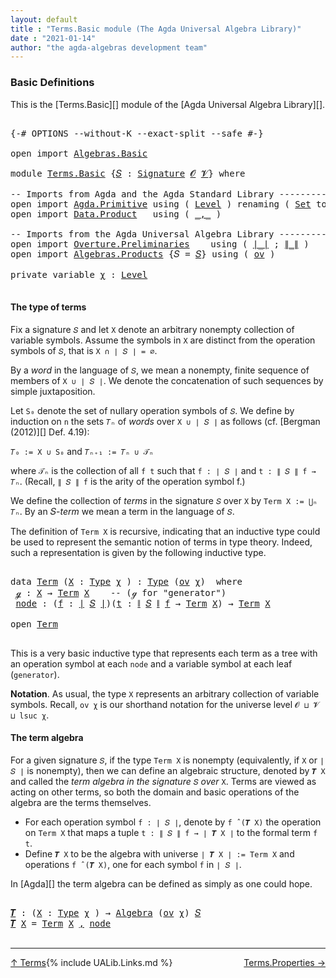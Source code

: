 ```yaml
---
layout: default
title : "Terms.Basic module (The Agda Universal Algebra Library)"
date : "2021-01-14"
author: "the agda-algebras development team"
---
```


### <a id="basic-definitions">Basic Definitions</a>

This is the [Terms.Basic][] module of the [Agda Universal Algebra Library][].

<pre class="Agda">

<a id="303" class="Symbol">{-#</a> <a id="307" class="Keyword">OPTIONS</a> <a id="315" class="Pragma">--without-K</a> <a id="327" class="Pragma">--exact-split</a> <a id="341" class="Pragma">--safe</a> <a id="348" class="Symbol">#-}</a>

<a id="353" class="Keyword">open</a> <a id="358" class="Keyword">import</a> <a id="365" href="Algebras.Basic.html" class="Module">Algebras.Basic</a>

<a id="381" class="Keyword">module</a> <a id="388" href="Terms.Basic.html" class="Module">Terms.Basic</a> <a id="400" class="Symbol">{</a><a id="401" href="Terms.Basic.html#401" class="Bound">𝑆</a> <a id="403" class="Symbol">:</a> <a id="405" href="Algebras.Basic.html#3858" class="Function">Signature</a> <a id="415" href="Algebras.Basic.html#1130" class="Generalizable">𝓞</a> <a id="417" href="Algebras.Basic.html#1132" class="Generalizable">𝓥</a><a id="418" class="Symbol">}</a> <a id="420" class="Keyword">where</a>

<a id="427" class="Comment">-- Imports from Agda and the Agda Standard Library ----------------</a>
<a id="495" class="Keyword">open</a> <a id="500" class="Keyword">import</a> <a id="507" href="Agda.Primitive.html" class="Module">Agda.Primitive</a> <a id="522" class="Keyword">using</a> <a id="528" class="Symbol">(</a> <a id="530" href="Agda.Primitive.html#597" class="Postulate">Level</a> <a id="536" class="Symbol">)</a> <a id="538" class="Keyword">renaming</a> <a id="547" class="Symbol">(</a> <a id="549" href="Agda.Primitive.html#326" class="Primitive">Set</a> <a id="553" class="Symbol">to</a> <a id="556" class="Primitive">Type</a> <a id="561" class="Symbol">)</a>
<a id="563" class="Keyword">open</a> <a id="568" class="Keyword">import</a> <a id="575" href="Data.Product.html" class="Module">Data.Product</a>   <a id="590" class="Keyword">using</a> <a id="596" class="Symbol">(</a> <a id="598" href="Agda.Builtin.Sigma.html#236" class="InductiveConstructor Operator">_,_</a> <a id="602" class="Symbol">)</a>

<a id="605" class="Comment">-- Imports from the Agda Universal Algebra Library ----------------</a>
<a id="673" class="Keyword">open</a> <a id="678" class="Keyword">import</a> <a id="685" href="Overture.Preliminaries.html" class="Module">Overture.Preliminaries</a>    <a id="711" class="Keyword">using</a> <a id="717" class="Symbol">(</a> <a id="719" href="Overture.Preliminaries.html#4382" class="Function Operator">∣_∣</a> <a id="723" class="Symbol">;</a> <a id="725" href="Overture.Preliminaries.html#4420" class="Function Operator">∥_∥</a> <a id="729" class="Symbol">)</a>
<a id="731" class="Keyword">open</a> <a id="736" class="Keyword">import</a> <a id="743" href="Algebras.Products.html" class="Module">Algebras.Products</a> <a id="761" class="Symbol">{</a><a id="762" class="Argument">𝑆</a> <a id="764" class="Symbol">=</a> <a id="766" href="Terms.Basic.html#401" class="Bound">𝑆</a><a id="767" class="Symbol">}</a> <a id="769" class="Keyword">using</a> <a id="775" class="Symbol">(</a> <a id="777" href="Algebras.Products.html#3135" class="Function">ov</a> <a id="780" class="Symbol">)</a>

<a id="783" class="Keyword">private</a> <a id="791" class="Keyword">variable</a> <a id="800" href="Terms.Basic.html#800" class="Generalizable">χ</a> <a id="802" class="Symbol">:</a> <a id="804" href="Agda.Primitive.html#597" class="Postulate">Level</a>

</pre>

#### <a id="the-type-of-terms">The type of terms</a>

Fix a signature `𝑆` and let `X` denote an arbitrary nonempty collection of variable symbols. Assume the symbols in `X` are distinct from the operation symbols of `𝑆`, that is `X ∩ ∣ 𝑆 ∣ = ∅`.

By a *word* in the language of `𝑆`, we mean a nonempty, finite sequence of members of `X ∪ ∣ 𝑆 ∣`. We denote the concatenation of such sequences by simple juxtaposition.

Let `S₀` denote the set of nullary operation symbols of `𝑆`. We define by induction on `n` the sets `𝑇ₙ` of *words* over `X ∪ ∣ 𝑆 ∣` as follows (cf. [Bergman (2012)][] Def. 4.19):

`𝑇₀ := X ∪ S₀` and `𝑇ₙ₊₁ := 𝑇ₙ ∪ 𝒯ₙ`

where `𝒯ₙ` is the collection of all `f t` such that `f : ∣ 𝑆 ∣` and `t : ∥ 𝑆 ∥ f → 𝑇ₙ`. (Recall, `∥ 𝑆 ∥ f` is the arity of the operation symbol f.)

We define the collection of *terms* in the signature `𝑆` over `X` by `Term X := ⋃ₙ 𝑇ₙ`. By an 𝑆-*term* we mean a term in the language of `𝑆`.

The definition of `Term X` is recursive, indicating that an inductive type could be used to represent the semantic notion of terms in type theory. Indeed, such a representation is given by the following inductive type.

<pre class="Agda">

<a id="1986" class="Keyword">data</a> <a id="Term"></a><a id="1991" href="Terms.Basic.html#1991" class="Datatype">Term</a> <a id="1996" class="Symbol">(</a><a id="1997" href="Terms.Basic.html#1997" class="Bound">X</a> <a id="1999" class="Symbol">:</a> <a id="2001" href="Terms.Basic.html#556" class="Primitive">Type</a> <a id="2006" href="Terms.Basic.html#800" class="Generalizable">χ</a> <a id="2008" class="Symbol">)</a> <a id="2010" class="Symbol">:</a> <a id="2012" href="Terms.Basic.html#556" class="Primitive">Type</a> <a id="2017" class="Symbol">(</a><a id="2018" href="Algebras.Products.html#3135" class="Function">ov</a> <a id="2021" href="Terms.Basic.html#2006" class="Bound">χ</a><a id="2022" class="Symbol">)</a>  <a id="2025" class="Keyword">where</a>
 <a id="Term.ℊ"></a><a id="2032" href="Terms.Basic.html#2032" class="InductiveConstructor">ℊ</a> <a id="2034" class="Symbol">:</a> <a id="2036" href="Terms.Basic.html#1997" class="Bound">X</a> <a id="2038" class="Symbol">→</a> <a id="2040" href="Terms.Basic.html#1991" class="Datatype">Term</a> <a id="2045" href="Terms.Basic.html#1997" class="Bound">X</a>    <a id="2050" class="Comment">-- (ℊ for &quot;generator&quot;)</a>
 <a id="Term.node"></a><a id="2074" href="Terms.Basic.html#2074" class="InductiveConstructor">node</a> <a id="2079" class="Symbol">:</a> <a id="2081" class="Symbol">(</a><a id="2082" href="Terms.Basic.html#2082" class="Bound">f</a> <a id="2084" class="Symbol">:</a> <a id="2086" href="Overture.Preliminaries.html#4382" class="Function Operator">∣</a> <a id="2088" href="Terms.Basic.html#401" class="Bound">𝑆</a> <a id="2090" href="Overture.Preliminaries.html#4382" class="Function Operator">∣</a><a id="2091" class="Symbol">)(</a><a id="2093" href="Terms.Basic.html#2093" class="Bound">t</a> <a id="2095" class="Symbol">:</a> <a id="2097" href="Overture.Preliminaries.html#4420" class="Function Operator">∥</a> <a id="2099" href="Terms.Basic.html#401" class="Bound">𝑆</a> <a id="2101" href="Overture.Preliminaries.html#4420" class="Function Operator">∥</a> <a id="2103" href="Terms.Basic.html#2082" class="Bound">f</a> <a id="2105" class="Symbol">→</a> <a id="2107" href="Terms.Basic.html#1991" class="Datatype">Term</a> <a id="2112" href="Terms.Basic.html#1997" class="Bound">X</a><a id="2113" class="Symbol">)</a> <a id="2115" class="Symbol">→</a> <a id="2117" href="Terms.Basic.html#1991" class="Datatype">Term</a> <a id="2122" href="Terms.Basic.html#1997" class="Bound">X</a>

<a id="2125" class="Keyword">open</a> <a id="2130" href="Terms.Basic.html#1991" class="Module">Term</a>

</pre>

This is a very basic inductive type that represents each term as a tree with an operation symbol at each `node` and a variable symbol at each leaf (`generator`).

**Notation**. As usual, the type `X` represents an arbitrary collection of variable symbols. Recall, `ov χ` is our shorthand notation for the universe level `𝓞 ⊔ 𝓥 ⊔ lsuc χ`.


#### <a id="the-term-algebra">The term algebra</a>

For a given signature `𝑆`, if the type `Term X` is nonempty (equivalently, if `X` or `∣ 𝑆 ∣` is nonempty), then we can define an algebraic structure, denoted by `𝑻 X` and called the *term algebra in the signature* `𝑆` *over* `X`.  Terms are viewed as acting on other terms, so both the domain and basic operations of the algebra are the terms themselves.


+ For each operation symbol `f : ∣ 𝑆 ∣`, denote by `f ̂ (𝑻 X)` the operation on `Term X` that maps a tuple `t : ∥ 𝑆 ∥ f → ∣ 𝑻 X ∣` to the formal term `f t`.
+ Define `𝑻 X` to be the algebra with universe `∣ 𝑻 X ∣ := Term X` and operations `f ̂ (𝑻 X)`, one for each symbol `f` in `∣ 𝑆 ∣`.

In [Agda][] the term algebra can be defined as simply as one could hope.

<pre class="Agda">

<a id="𝑻"></a><a id="3274" href="Terms.Basic.html#3274" class="Function">𝑻</a> <a id="3276" class="Symbol">:</a> <a id="3278" class="Symbol">(</a><a id="3279" href="Terms.Basic.html#3279" class="Bound">X</a> <a id="3281" class="Symbol">:</a> <a id="3283" href="Terms.Basic.html#556" class="Primitive">Type</a> <a id="3288" href="Terms.Basic.html#800" class="Generalizable">χ</a> <a id="3290" class="Symbol">)</a> <a id="3292" class="Symbol">→</a> <a id="3294" href="Algebras.Basic.html#6222" class="Function">Algebra</a> <a id="3302" class="Symbol">(</a><a id="3303" href="Algebras.Products.html#3135" class="Function">ov</a> <a id="3306" href="Terms.Basic.html#800" class="Generalizable">χ</a><a id="3307" class="Symbol">)</a> <a id="3309" href="Terms.Basic.html#401" class="Bound">𝑆</a>
<a id="3311" href="Terms.Basic.html#3274" class="Function">𝑻</a> <a id="3313" href="Terms.Basic.html#3313" class="Bound">X</a> <a id="3315" class="Symbol">=</a> <a id="3317" href="Terms.Basic.html#1991" class="Datatype">Term</a> <a id="3322" href="Terms.Basic.html#3313" class="Bound">X</a> <a id="3324" href="Agda.Builtin.Sigma.html#236" class="InductiveConstructor Operator">,</a> <a id="3326" href="Terms.Basic.html#2074" class="InductiveConstructor">node</a>

</pre>

------------------------------

<span style="float:left;">[↑ Terms](Terms.html)</span>
<span style="float:right;">[Terms.Properties →](Terms.Properties.html)</span>

{% include UALib.Links.md %}
